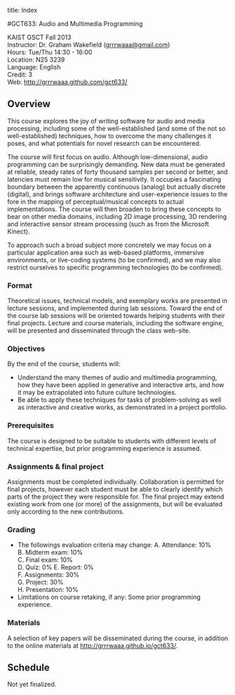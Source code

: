 title: Index


#GCT633: Audio and Multimedia Programming

KAIST GSCT Fall 2013  
Instructor: Dr. Graham Wakefield ([grrrwaaa@gmail.com](http://www.grahamwakefield.net))  
Hours: Tue/Thu 14:30 - 16:00  
Location: N25 3239  
Language: English   
Credit: 3  
Web: http://grrrwaaa.github.com/gct633/

## Overview

This course explores the joy of writing software for audio and media processing, including some of the well-established (and some of the not so well-established) techniques, how to overcome the many challenges it poses, and what potentials for novel research can be encountered.

The course will first focus on audio. Although low-dimensional, audio programming can be surprisingly demanding. New data must be generated at reliable, steady rates of forty thousand samples per second or better, and latencies must remain low for musical sensitivity. It occupies a fascinating boundary between the apparently continuous (analog) but actually discrete (digital), and brings software architecture and user-experience issues to the fore in the mapping of perceptual/musical concepts to actual implementations. The course will then broaden to bring these concepts to bear on other media domains, including 2D image processing, 3D rendering and interactive sensor stream processing (such as from the Microsoft Kinect).

To approach such a broad subject more concretely we may focus on a particular application area such as web-based platforms, immersive environments, or live-coding systems (to be confirmed), and we may also restrict ourselves to specific programming technologies (to be confirmed). 

### Format

Theoretical issues, technical models, and exemplary works are presented in lecture sessions, and implemented during lab sessions. Toward the end of the course lab sessions will be oriented towards helping students with their final projects. Lecture and course materials, including the software engine, will be presented and disseminated through the class web-site.

### Objectives

By the end of the course, students will: 

* Understand the many themes of audio and multimedia programming, how they have been applied in generative and interactive arts, and how it may be extrapolated into future culture technologies. 
* Be able to apply these techniques for tasks of problem-solving as well as interactive and creative works, as demonstrated in a project portfolio.

### Prerequisites

The course is designed to be suitable to students with different levels of technical expertise, but prior programming experience is assumed.

### Assignments & final project

Assignments must be completed individually. Collaboration is permitted for final projects, however each student must be able to clearly identify which parts of the project they were responsible for. The final project may extend existing work from one (or more) of the assignments, but will be evaluated only according to the new contributions. 

### Grading

* The followings evaluation criteria may change: 
	A. Attendance:    10%    
	B. Midterm exam:  10%    
	C. Final exam:    10%    
	D. Quiz:          0% 
  	E. Report:        0%    
  	F. Assignments:   30%    
  	G. Project:       30%    
  	H. Presentation:  10% 
* Limitations on course retaking, if any: Some prior programming experience.

### Materials

A selection of key papers will be disseminated during the course, in addition to the online materials at http://grrrwaaa.github.io/gct633/.

## Schedule

Not yet finalized.
